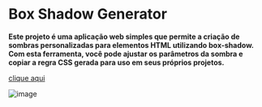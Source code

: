 # Box Shadow Generator
**Este projeto é uma aplicação web simples que permite a criação de sombras personalizadas para elementos HTML utilizando box-shadow. Com esta ferramenta, você pode ajustar os parâmetros da sombra e copiar a regra CSS gerada para uso em seus próprios projetos.**

[clique aqui](https://ggvictor.github.io/box-shadow/)

![image](https://github.com/ggvictor/box-shadow/assets/107512940/c96b2d12-1853-414f-be53-2f625faea27e)

